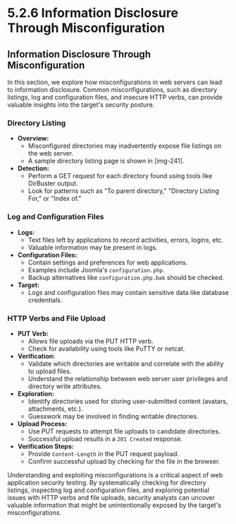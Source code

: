 # 5.2.6 Information Disclosure Through Misconfiguration

## Information Disclosure Through Misconfiguration

In this section, we explore how misconfigurations in web servers can lead to information disclosure. Common misconfigurations, such as directory listings, log and configuration files, and insecure HTTP verbs, can provide valuable insights into the target's security posture.

### **Directory Listing**

* **Overview:**
  * Misconfigured directories may inadvertently expose file listings on the web server.
  * A sample directory listing page is shown in \[img-241].
* **Detection:**
  * Perform a GET request for each directory found using tools like DirBuster output.
  * Look for patterns such as "To parent directory," "Directory Listing For," or "Index of."

### **Log and Configuration Files**

* **Logs:**
  * Text files left by applications to record activities, errors, logins, etc.
  * Valuable information may be present in logs.
* **Configuration Files:**
  * Contain settings and preferences for web applications.
  * Examples include Joomla's `configuration.php`.
  * Backup alternatives like `configuration.php.bak` should be checked.
* **Target:**
  * Logs and configuration files may contain sensitive data like database credentials.

### **HTTP Verbs and File Upload**

* **PUT Verb:**
  * Allows file uploads via the PUT HTTP verb.
  * Check for availability using tools like PuTTY or netcat.
* **Verification:**
  * Validate which directories are writable and correlate with the ability to upload files.
  * Understand the relationship between web server user privileges and directory write attributes.
* **Exploration:**
  * Identify directories used for storing user-submitted content (avatars, attachments, etc.).
  * Guesswork may be involved in finding writable directories.
* **Upload Process:**
  * Use PUT requests to attempt file uploads to candidate directories.
  * Successful upload results in a `201 Created` response.
* **Verification Steps:**
  * Provide `Content-Length` in the PUT request payload.
  * Confirm successful upload by checking for the file in the browser.

Understanding and exploiting misconfigurations is a critical aspect of web application security testing. By systematically checking for directory listings, inspecting log and configuration files, and exploring potential issues with HTTP verbs and file uploads, security analysts can uncover valuable information that might be unintentionally exposed by the target's misconfigurations.
